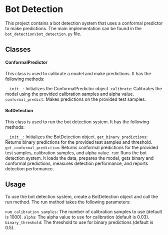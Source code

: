 # Bot Detection

This project contains a bot detection system that uses a conformal predictor to make predictions. The main implementation can be found in the `bot_detection\bot_detection.py` file.

## Classes
#### ConformalPredictor
This class is used to calibrate a model and make predictions. It has the following methods:

`__init__`: Initializes the ConformalPredictor object.
`calibrate`: Calibrates the model using the provided calibration samples and alpha value.
`conformal_predict`: Makes predictions on the provided test samples.


#### BotDetection
This class is used to run the bot detection system. It has the following methods:

`__init__`: Initializes the BotDetection object.
`get_binary_predictions`: Returns binary predictions for the provided test samples and threshold.
`get_conformal_prediction`: Returns conformal predictions for the provided test samples, calibration samples, and alpha value.
`run`: Runs the bot detection system. It loads the data, prepares the model, gets binary and conformal predictions, measures detection performance, and reports detection performance.

## Usage
To use the bot detection system, create a BotDetection object and call the run method. The run method takes the following parameters:

`num_calibration_samples`: The number of calibration samples to use (default is 1000).
`alpha`: The alpha value to use for calibration (default is 0.03).
`binary_threshold`: The threshold to use for binary predictions (default is 0.5).
